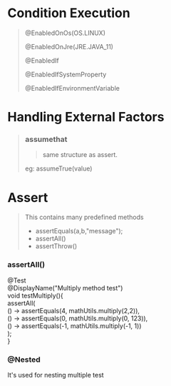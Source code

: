 # Condition Execution
>@EnabledOnOs(OS.LINUX)
> 
> @EnabledOnJre(JRE.JAVA_11)
> 
> @EnabledIf
> 
> @EnabledIfSystemProperty
> 
> @EnabledIfEnvironmentVariable

# Handling External Factors

>### assumethat
> >same structure as assert.
> 
> eg: assumeTrue(value)


# Assert

>This contains many predefined methods
> 
> * assertEquals(a,b,"message");
> * assertAll()
> * assertThrow()

### assertAll()
@Test   
@DisplayName("Multiply method test")   
void testMultiply(){   
assertAll(   
() -> assertEquals(4, mathUtils.multiply(2,2)),  
() -> assertEquals(0, mathUtils.multiply(0, 123)),  
() -> assertEquals(-1, mathUtils.multiply(-1, 1))  
);  
}

### @Nested
It's used for nesting multiple test 